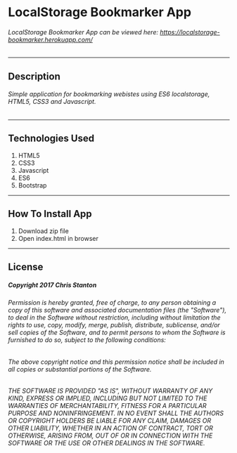 
# LocalStorage Bookmarker App
###### LocalStorage Bookmarker App can be viewed here: https://localstorage-bookmarker.herokuapp.com/

---

## Description
###### Simple application for bookmarking webistes using ES6 localstorage, HTML5, CSS3 and Javascript.

---

## Technologies Used
  1. HTML5
  2. CSS3
  3. Javascript
  4. ES6
  5. Bootstrap

---

## How To Install App
  1. Download zip file
  2. Open index.html in browser

---

## License
##### Copyright 2017 Chris Stanton

###### Permission is hereby granted, free of charge, to any person obtaining a copy of this software and associated documentation files (the "Software"), to deal in the Software without restriction, including without limitation the rights to use, copy, modify, merge, publish, distribute, sublicense, and/or sell copies of the Software, and to permit persons to whom the Software is furnished to do so, subject to the following conditions:

###### The above copyright notice and this permission notice shall be included in all copies or substantial portions of the Software.

###### THE SOFTWARE IS PROVIDED "AS IS", WITHOUT WARRANTY OF ANY KIND, EXPRESS OR IMPLIED, INCLUDING BUT NOT LIMITED TO THE WARRANTIES OF MERCHANTABILITY, FITNESS FOR A PARTICULAR PURPOSE AND NONINFRINGEMENT. IN NO EVENT SHALL THE AUTHORS OR COPYRIGHT HOLDERS BE LIABLE FOR ANY CLAIM, DAMAGES OR OTHER LIABILITY, WHETHER IN AN ACTION OF CONTRACT, TORT OR OTHERWISE, ARISING FROM, OUT OF OR IN CONNECTION WITH THE SOFTWARE OR THE USE OR OTHER DEALINGS IN THE SOFTWARE.
